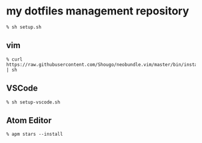 # my dotfiles management repository

```
% sh setup.sh
```

## vim

```
% curl https://raw.githubusercontent.com/Shougo/neobundle.vim/master/bin/install.sh | sh
```

## VSCode

```
% sh setup-vscode.sh
```

## Atom Editor

```
% apm stars --install
```
